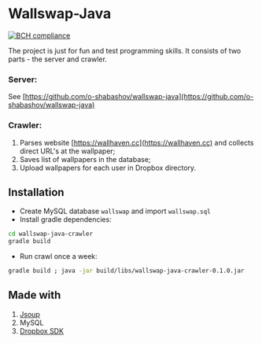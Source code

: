 # Wallswap-Java

[![BCH compliance](https://bettercodehub.com/edge/badge/o-shabashov/wallswap-java-crawler?branch=master)](https://bettercodehub.com/)

The project is just for fun and test programming skills. It consists of two parts - the server and crawler.

### Server:
See [https://github.com/o-shabashov/wallswap-java](https://github.com/o-shabashov/wallswap-java)

### Crawler:
1. Parses website [https://wallhaven.cc](https://wallhaven.cc) and collects direct URL's at the wallpaper;
2. Saves list of wallpapers in the database;
3. Upload wallpapers for each user in Dropbox directory.

## Installation
* Create MySQL database `wallswap` and import `wallswap.sql`
* Install gradle dependencies:
```bash
cd wallswap-java-crawler
gradle build
```
* Run crawl once a week:
```bash
gradle build ; java -jar build/libs/wallswap-java-crawler-0.1.0.jar
```

## Made with
1. [Jsoup](https://jsoup.org/)
2. MySQL
3. [Dropbox SDK](https://github.com/dropbox/dropbox-sdk-java)
